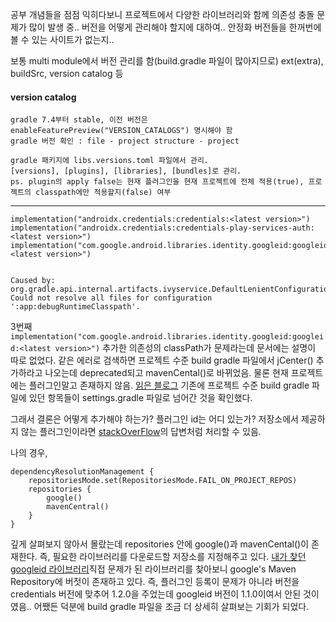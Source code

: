 공부 개념들을 점점 익히다보니 프로젝트에서 다양한 라이브러리와 함께 의존성 충돌 문제가 많이 발생 중..
버전을 어떻게 관리해야 할지에 대하여..
안정화 버전들을 한꺼번에 볼 수 있는 사이트가 없는지..


보통 multi module에서 버전 관리를 함(build.gradle 파일이 많아지므로)
ext(extra), buildSrc, version catalog 등

#### version catalog
	gradle 7.4부터 stable, 이전 버전은 enableFeaturePreview("VERSION_CATALOGS") 명시해야 함
	gradle 버전 확인 : file - project structure - project
	
	gradle 패키지에 libs.versions.toml 파일에서 관리.
	[versions], [plugins], [libraries], [bundles]로 관리.
	ps. plugin의 apply false는 현재 플러그인을 현재 프로젝트에 전체 적용(true), 프로젝트의 classpath에만 적용할지(false) 여부

- - -

```
implementation("androidx.credentials:credentials:<latest version>")
implementation("androidx.credentials:credentials-play-services-auth:<latest version>")
implementation("com.google.android.libraries.identity.googleid:googleid:<latest version>")


Caused by: org.gradle.api.internal.artifacts.ivyservice.DefaultLenientConfiguration$ArtifactResolveException: Could not resolve all files for configuration ':app:debugRuntimeClasspath'.

```

3번째 `implementation("com.google.android.libraries.identity.googleid:googleid:<latest version>")` 추가한 의존성의 classPath가 문제라는데 문서에는 설명이 따로 없었다.
같은 에러로 검색하면 프로젝트 수준 build gradle 파일에서 jCenter() 추가하라고 나오는데 deprecated되고 mavenCental()로 바뀌었음. 물론 현재 프로젝트에는 플러그인말고 존재하지 않음.
[읽은 블로그](https://gift123.tistory.com/68)
기존에 프로젝트 수준 build gradle 파일에 있던 항목들이 settings.gradle 파일로 넘어간 것을 확인했다.

그래서 결론은 어떻게 추가해야 하는가? 플러그인 id는 어디 있는가?
저장소에서 제공하지 않는 플러그인이라면 [stackOverFlow](https://stackoverflow.com/questions/74221701/how-to-find-gradle-plugin-id-for-given-gradle-library)의 답변처럼 처리할 수 있음.

나의 경우,
```
dependencyResolutionManagement {
    repositoriesMode.set(RepositoriesMode.FAIL_ON_PROJECT_REPOS)
    repositories {
        google()
        mavenCentral()
    }
}
```
깊게 살펴보지 않아서 몰랐는데 repositories 안에 google()과 mavenCental()이 존재한다.
즉, 필요한 라이브러리를 다운로드할 저장소를 지정해주고 있다.
[내가 찾던 googleid 라이브러리](https://maven.google.com/web/index.html#com.google.android.libraries.identity.googleid:googleid:1.1.0)직접 문제가 된 라이브러리를 찾아보니 google's Maven Repository에 버젓이 존재하고 있다.
즉, 플러그인 등록이 문제가 아니라 버전을 credentials 버전에 맞추어 1.2.0을 주었는데 googleid 버전이 1.1.0이여서 안된 것이였음.. 어쨌든 덕분에 build gradle 파일을 조금 더 상세히 살펴보는 기회가 되었다.

